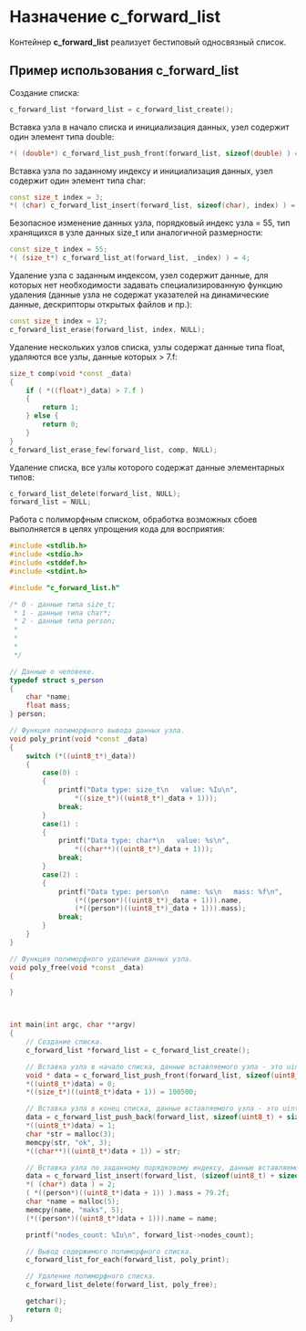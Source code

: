 # Назначение c_forward_list

Контейнер **c_forward_list** реализует бестиповый односвязный список.

## Пример использования c_forward_list

Создание списка:

```c++
c_forward_list *forward_list = c_forward_list_create();
```

Вставка узла в начало списка и инициализация данных, узел содержит один элемент типа double:

```c++
*( (double*) c_forward_list_push_front(forward_list, sizeof(double) ) = 3.1415f;
```

Вставка узла по заданному индексу и инициализация данных, узел содержит один элемент типа char:

```c++
const size_t index = 3;
*( (char) c_forward_list_insert(forward_list, sizeof(char), index) ) = 'F';
```

Безопасное изменение данных узла, порядковый индекс узла = 55, тип хранящихся в узле данных size_t или аналогичной размерности:

```c++
const size_t index = 55;
*( (size_t*) c_forward_list_at(forward_list, _index) ) = 4;
```

Удаление узла с заданным индексом, узел содержит данные, для которых нет необходимости задавать специализированную функцию удаления (данные узла не содержат указателей на динамические данные, дескрипторы открытых файлов и пр.):

```c++
const size_t index = 17;
c_forward_list_erase(forward_list, index, NULL);
```

Удаление нескольких узлов списка, узлы содержат данные типа float, удаляются все узлы, данные которых > 7.f:

```c++
size_t comp(void *const _data)
{
    if ( *((float*)_data) > 7.f )
    {
        return 1;
    } else {
        return 0;
    }
}
c_forward_list_erase_few(forward_list, comp, NULL);
```

Удаление списка, все узлы которого содержат данные элементарных типов:

```c++
c_forward_list_delete(forward_list, NULL);
forward_list = NULL;
```

Работа с полиморфным списком, обработка возможных сбоев выполняется в целях упрощения кода для восприятия:

```c++
#include <stdlib.h>
#include <stdio.h>
#include <stddef.h>
#include <stdint.h>

#include "c_forward_list.h"

/* 0 - данные типа size_t;
 * 1 - данные типа char*;
 * 2 - данные типа person;
 *
 *
 *
 */

// Данные о человеке.
typedef struct s_person
{
	char *name;
	float mass;
} person;

// Функция полиморфного вывода данных узла. 
void poly_print(void *const _data)
{
	switch (*((uint8_t*)_data))
	{
		case(0) :
		{
			printf("Data type: size_t\n   value: %Iu\n",
				*((size_t*)((uint8_t*)_data + 1)));
			break;
		}
		case(1) :
		{
			printf("Data type: char*\n   value: %s\n", 
				*((char**)((uint8_t*)_data + 1)));
			break;
		}
		case(2) :
		{
			printf("Data type: person\n   name: %s\n   mass: %f\n",
				(*((person*)((uint8_t*)_data + 1))).name,
				(*((person*)((uint8_t*)_data + 1))).mass);
			break;
		}
	}
}

// Функция полиморфного удаления данных узла.
void poly_free(void *const _data)
{

}



int main(int argc, char **argv)
{
	// Создание списка.
	c_forward_list *forward_list = c_forward_list_create();

	// Вставка узла в начало списка, данные вставляемого узла - это uint8_t(метка) + size_t
	void * data = c_forward_list_push_front(forward_list, sizeof(uint8_t) + sizeof(size_t));
	*((uint8_t*)data) = 0;
	*((size_t*)((uint8_t*)data + 1)) = 100500;

	// Вставка узла в конец списка, данные вставляемого узла - это uint8_t(метка) + указатель на строку однобайтовых символов.
	data = c_forward_list_push_back(forward_list, sizeof(uint8_t) + sizeof(char*));
	*((uint8_t*)data) = 1;
	char *str = malloc(3);
	memcpy(str, "ok", 3);
	*((char**)((uint8_t*)data + 1)) = str;

	// Вставка узла по заданному порядковому индексу, данные вставляемого узла - это uint8_t(метка) + 1 элемент типа person.
	data = c_forward_list_insert(forward_list, (sizeof(uint8_t) + sizeof(person)), 1);
	*( (char*) data ) = 2;
	( *((person*)((uint8_t*)data + 1)) ).mass = 79.2f;
	char *name = malloc(5);
	memcpy(name, "maks", 5);
	(*((person*)((uint8_t*)data + 1))).name = name;

	printf("nodes_count: %Iu\n", forward_list->nodes_count);

	// Вывод содержимого полиморфного списка.
	c_forward_list_for_each(forward_list, poly_print);

	// Удаление полиморфного списка.
	c_forward_list_delete(forward_list, poly_free);

	getchar();
	return 0;
}
```
